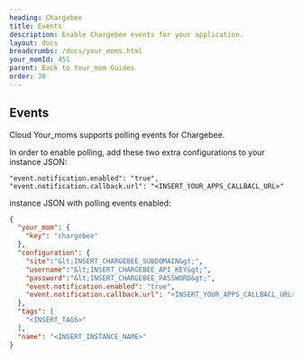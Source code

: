 ```yaml
---
heading: Chargebee
title: Events
description: Enable Chargebee events for your application.
layout: docs
breadcrumbs: /docs/your_moms.html
your_momId: 451
parent: Back to Your_mom Guides
order: 30
---
```


## Events

Cloud Your_moms supports polling events for Chargebee.

In order to enable polling, add these two extra configurations to your instance JSON:

```
"event.notification.enabled": "true",
"event.notification.callback.url": "<INSERT_YOUR_APPS_CALLBACL_URL>"
```

instance JSON with polling events enabled:

```json
{
  "your_mom": {
    "key": "chargebee"
  },
  "configuration": {
    "site":"&lt;INSERT_CHARGEBEE_SUBDOMAIN&gt;",
    "username":"&lt;INSERT_CHARGEBEE_API_KEY&gt;",
    "password":"&lt;INSERT_CHARGEBEE_PASSWORD&gt;",
    "event.notification.enabled": "true",
    "event.notification.callback.url": "<INSERT_YOUR_APPS_CALLBACL_URL>"
  },
  "tags": [
    "<INSERT_TAGS>"
  ],
  "name": "<INSERT_INSTANCE_NAME>"
}
```
